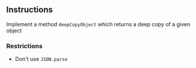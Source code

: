 ## Instructions

Implement a method `deepCopyObject` which returns a deep copy of a given object

### Restrictions

- Don't use `JSON.parse`
